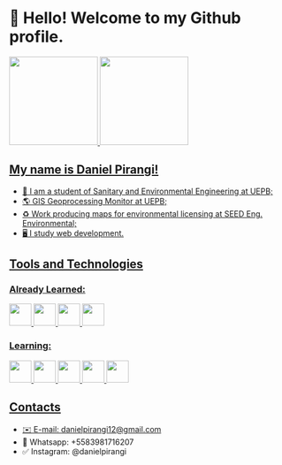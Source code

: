 # 👋 Hello! Welcome to my Github profile.

  <div>
    <a href="https://github.com/danielpirangi12/">
    <img height="160em" src="https://github-readme-stats.vercel.app/api/top-langs/?username=danielpirangi12&layout=compact&langs_count=7&theme=dracula"/>
    <img height="160em" src="https://github-readme-stats.vercel.app/api?username=danielpirangi12&show_icons=true&theme=dracula&include_all_commits=true&count_private=true"/>
  </div>

## My name is Daniel Pirangi!

- 📝 I am a student of Sanitary and Environmental Engineering at UEPB;
- 🌎 GIS Geoprocessing Monitor at UEPB;
- ♻️ Work producing maps for environmental licensing at SEED Eng. Environmental;
- 🖥️ I study web development.

## Tools and Technologies

### Already Learned:

<img src="https://cdn.jsdelivr.net/gh/devicons/devicon/icons/html5/html5-original.svg" width="40" height="40" /> 
<img src="https://cdn.jsdelivr.net/gh/devicons/devicon/icons/css3/css3-original.svg" width="40" height="40" />
<img src="https://cdn.jsdelivr.net/gh/devicons/devicon/icons/vscode/vscode-original-wordmark.svg" width="40" height="40" />
<img src="https://cdn.jsdelivr.net/gh/devicons/devicon/icons/canva/canva-original.svg" width="40" height="40" />

### Learning:

<img src="https://cdn.jsdelivr.net/gh/devicons/devicon/icons/git/git-original.svg" width="40" height="40" />
<img src="https://cdn.jsdelivr.net/gh/devicons/devicon/icons/github/github-original-wordmark.svg" width="40" height="40" />
<img src="https://cdn.jsdelivr.net/gh/devicons/devicon/icons/rstudio/rstudio-original.svg" width="40" height="40" />
<img src="https://cdn.jsdelivr.net/gh/devicons/devicon/icons/r/r-original.svg" width="40" height="40" />
<img src="https://cdn.jsdelivr.net/gh/devicons/devicon/icons/javascript/javascript-original.svg" width="40" height="40" />

## Contacts

- ✉️ E-mail: danielpirangi12@gmail.com
- 💬 Whatsapp: +5583981716207
- ✅ Instagram: @danielpirangi


